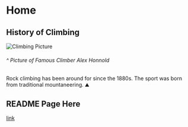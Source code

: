 # Home

## History of Climbing

![Climbing Picture](https://www.google.com/url?sa=i&url=https%3A%2F%2Fwww.sierraclub.org%2Fsierra%2F2015-6-november-december%2Fgreen-life%2Falex-honnold-interested-much-more-simply-rock-climbing&psig=AOvVaw01FtLRMYfxk-YDLqHG-PCN&ust=1668977805134000&source=images&cd=vfe&ved=0CA8QjRxqFwoTCNirl_6Qu_sCFQAAAAAdAAAAABAJ)
###### ^ Picture of Famous Climber Alex Honnold


Rock climbing has been around for since the 1880s. The sport was born from traditional mountaneering. :mountain:

## README Page Here
[link](README.md)